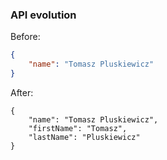 ### API evolution

Before:

``` json
{
    "name": "Tomasz Pluskiewicz"
}
```

<!-- .element class="fragment" data-fragment-index="2" -->
After:

<pre class="fragment" data-fragment-index="2"><code lang="json">{
    "name": "Tomasz Pluskiewicz",
    "firstName": "Tomasz",
    "lastName": "Pluskiewicz"
}</code></pre>
